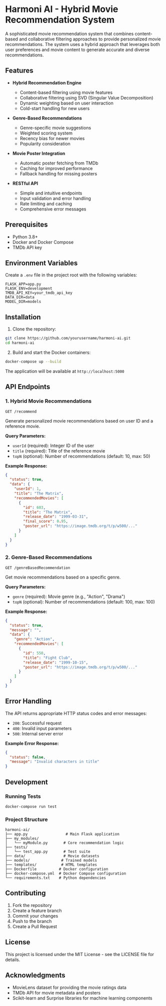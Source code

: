 # Harmoni AI - Hybrid Movie Recommendation System

A sophisticated movie recommendation system that combines content-based and collaborative filtering approaches to provide personalized movie recommendations. The system uses a hybrid approach that leverages both user preferences and movie content to generate accurate and diverse recommendations.

## Features

- **Hybrid Recommendation Engine**

  - Content-based filtering using movie features
  - Collaborative filtering using SVD (Singular Value Decomposition)
  - Dynamic weighting based on user interaction
  - Cold-start handling for new users

- **Genre-Based Recommendations**

  - Genre-specific movie suggestions
  - Weighted scoring system
  - Recency bias for newer movies
  - Popularity consideration

- **Movie Poster Integration**

  - Automatic poster fetching from TMDb
  - Caching for improved performance
  - Fallback handling for missing posters

- **RESTful API**
  - Simple and intuitive endpoints
  - Input validation and error handling
  - Rate limiting and caching
  - Comprehensive error messages

## Prerequisites

- Python 3.8+
- Docker and Docker Compose
- TMDb API key

## Environment Variables

Create a `.env` file in the project root with the following variables:

```env
FLASK_APP=app.py
FLASK_ENV=development
TMDB_API_KEY=your_tmdb_api_key
DATA_DIR=data
MODEL_DIR=models
```

## Installation

1. Clone the repository:

```bash
git clone https://github.com/yourusername/harmoni-ai.git
cd harmoni-ai
```

2. Build and start the Docker containers:

```bash
docker-compose up --build
```

The application will be available at `http://localhost:5000`

## API Endpoints

### 1. Hybrid Movie Recommendations

```http
GET /recommend
```

Generate personalized movie recommendations based on user ID and a reference movie.

**Query Parameters:**

- `userId` (required): Integer ID of the user
- `title` (required): Title of the reference movie
- `topN` (optional): Number of recommendations (default: 10, max: 50)

**Example Response:**

```json
{
  "status": true,
  "data": {
    "userId": 1,
    "title": "The Matrix",
    "recommendedMovies": [
      {
        "id": 603,
        "title": "The Matrix",
        "release_date": "1999-03-31",
        "final_score": 0.95,
        "poster_url": "https://image.tmdb.org/t/p/w500/..."
      }
    ]
  }
}
```

### 2. Genre-Based Recommendations

```http
GET /genreBasedRecommendation
```

Get movie recommendations based on a specific genre.

**Query Parameters:**

- `genre` (required): Movie genre (e.g., "Action", "Drama")
- `topN` (optional): Number of recommendations (default: 100, max: 100)

**Example Response:**

```json
{
  "status": true,
  "message": "",
  "data": {
    "genre": "Action",
    "recommendedMovies": [
      {
        "id": 550,
        "title": "Fight Club",
        "release_date": "1999-10-15",
        "poster_url": "https://image.tmdb.org/t/p/w500/..."
      }
    ]
  }
}
```

## Error Handling

The API returns appropriate HTTP status codes and error messages:

- `200`: Successful request
- `400`: Invalid input parameters
- `500`: Internal server error

**Example Error Response:**

```json
{
  "status": false,
  "message": "Invalid characters in title"
}
```

## Development

### Running Tests

```bash
docker-compose run test
```

### Project Structure

```
harmoni-ai/
├── app.py                 # Main Flask application
├── my_modules/
│   └── myModule.py       # Core recommendation logic
├── tests/
│   └── test_app.py       # Test suite
├── data/                 # Movie datasets
├── models/              # Trained models
├── templates/           # HTML templates
├── Dockerfile          # Docker configuration
├── docker-compose.yml  # Docker Compose configuration
└── requirements.txt    # Python dependencies
```

## Contributing

1. Fork the repository
2. Create a feature branch
3. Commit your changes
4. Push to the branch
5. Create a Pull Request

## License

This project is licensed under the MIT License - see the LICENSE file for details.

## Acknowledgments

- MovieLens dataset for providing the movie ratings data
- TMDb API for movie metadata and posters
- Scikit-learn and Surprise libraries for machine learning components
